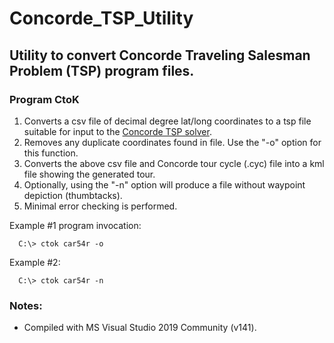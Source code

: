 # Concorde_TSP_Utility
## Utility to convert Concorde Traveling Salesman Problem (TSP) program files.

### Program CtoK
1. Converts a csv file of decimal degree lat/long coordinates to a tsp file suitable for input to the [Concorde TSP solver](https://www.math.uwaterloo.ca/tsp/concorde.html). 
2. Removes any duplicate coordinates found in file. Use the "-o" option for this function.
3. Converts the above csv file and Concorde tour cycle (.cyc) file into a kml file showing the generated tour. 
4. Optionally, using the "-n" option will produce a file without waypoint depiction (thumbtacks). 
5. Minimal error checking is performed.

Example #1 program invocation:
```text
  C:\> ctok car54r -o
```
Example #2:
```text
  C:\> ctok car54r -n
```
### Notes:
* Compiled with MS Visual Studio 2019 Community (v141).
